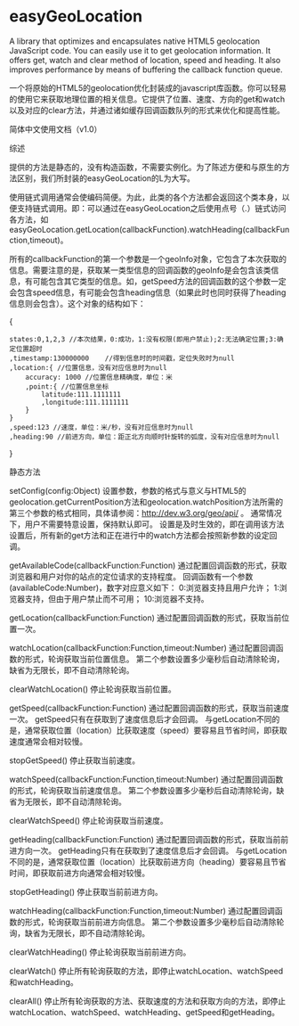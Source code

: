 easyGeoLocation
===============

A library that optimizes and encapsulates native HTML5 geolocation JavaScript code. You can easily use it to get geolocation information. It offers get, watch and clear method of location, speed and heading. It also improves performance by means of buffering the callback function queue. 

一个将原始的HTML5的geolocation优化封装成的javascript库函数。你可以轻易的使用它来获取地理位置的相关信息。它提供了位置、速度、方向的get和watch以及对应的clear方法，并通过诸如缓存回调函数队列的形式来优化和提高性能。




简体中文使用文档（v1.0）

综述

提供的方法是静态的，没有构造函数，不需要实例化。为了陈述方便和与原生的方法区别，我们所封装的easyGeoLocation的L为大写。

使用链式调用通常会使编码简便。为此，此类的各个方法都会返回这个类本身，以便支持链式调用。即：可以通过在easyGeoLocation之后使用点号（.）链式访问各方法，如easyGeoLocation.getLocation(callbackFunction).watchHeading(callbackFunction,timeout)。

所有的callbackFunction的第一个参数是一个geoInfo对象，它包含了本次获取的信息。需要注意的是，获取某一类型信息的回调函数的geoInfo是会包含该类信息，有可能包含其它类型的信息。如，getSpeed方法的回调函数的这个参数一定会包含speed信息，有可能会包含heading信息（如果此时也同时获得了heading信息则会包含）。这个对象的结构如下：

{
	
    states:0,1,2,3 //本次结果，0:成功，1:没有权限(即用户禁止);2:无法确定位置;3:确定位置超时
    ,timestamp:130000000	//得到信息时的时间戳，定位失败时为null
    ,location:{ //位置信息，没有对应信息时为null
        accuracy: 1000 //位置信息精确度，单位：米
        ,point:{ //位置信息坐标
            latitude:111.1111111
            ,longitude:111.1111111
        }
    }
    ,speed:123 //速度，单位：米/秒，没有对应信息时为null
    ,heading:90 //前进方向，单位：距正北方向顺时针旋转的弧度，没有对应信息时为null
    
}


静态方法

setConfig(config:Object)	设置参数，参数的格式与意义与HTML5的geolocation.getCurrentPosition方法和geolocation.watchPosition方法所需的第三个参数的格式相同，具体请参阅：http://dev.w3.org/geo/api/ 。 通常情况下，用户不需要特意设置，保持默认即可。 设置是及时生效的，即在调用该方法设置后，所有新的get方法和正在进行中的watch方法都会按照新参数的设定回调。

getAvailableCode(callbackFunction:Function)	通过配置回调函数的形式，获取浏览器和用户对你的站点的定位请求的支持程度。 回调函数有一个参数(availableCode:Number)，数字对应意义如下： 0:浏览器支持且用户允许； 1:浏览器支持，但由于用户禁止而不可用； 10:浏览器不支持。

getLocation(callbackFunction:Function)	通过配置回调函数的形式，获取当前位置一次。

watchLocation(callbackFunction:Function,timeout:Number)	通过配置回调函数的形式，轮询获取当前位置信息。 第二个参数设置多少毫秒后自动清除轮询，缺省为无限长，即不自动清除轮询。

clearWatchLocation()	停止轮询获取当前位置。

getSpeed(callbackFunction:Function)	通过配置回调函数的形式，获取当前速度一次。 getSpeed只有在获取到了速度信息后才会回调。 与getLocation不同的是，通常获取位置（location）比获取速度（speed）要容易且节省时间，即获取速度通常会相对较慢。

stopGetSpeed()	停止获取当前速度。

watchSpeed(callbackFunction:Function,timeout:Number)	通过配置回调函数的形式，轮询获取当前速度信息。 第二个参数设置多少毫秒后自动清除轮询，缺省为无限长，即不自动清除轮询。

clearWatchSpeed()	停止轮询获取当前速度。

getHeading(callbackFunction:Function)	通过配置回调函数的形式，获取当前前进方向一次。 getHeading只有在获取到了速度信息后才会回调。 与getLocation不同的是，通常获取位置（location）比获取前进方向（heading）要容易且节省时间，即获取前进方向通常会相对较慢。

stopGetHeading()	停止获取当前前进方向。

watchHeading(callbackFunction:Function,timeout:Number)	通过配置回调函数的形式，轮询获取当前前进方向信息。 第二个参数设置多少毫秒后自动清除轮询，缺省为无限长，即不自动清除轮询。

clearWatchHeading()	停止轮询获取当前前进方向。

clearWatch()	停止所有轮询获取的方法，即停止watchLocation、watchSpeed和watchHeading。

clearAll()	停止所有轮询获取的方法、获取速度的方法和获取方向的方法，即停止watchLocation、watchSpeed、watchHeading、getSpeed和getHeading。